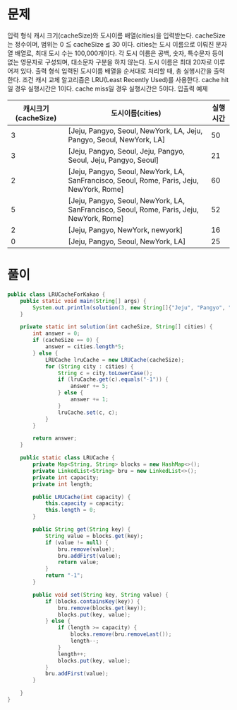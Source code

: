 # 문제

입력 형식
캐시 크기(cacheSize)와 도시이름 배열(cities)을 입력받는다.
cacheSize는 정수이며, 범위는 0 ≦ cacheSize ≦ 30 이다.
cities는 도시 이름으로 이뤄진 문자열 배열로, 최대 도시 수는 100,000개이다.
각 도시 이름은 공백, 숫자, 특수문자 등이 없는 영문자로 구성되며, 대소문자 구분을 하지 않는다. 도시 이름은 최대 20자로 이루어져 있다.
출력 형식
입력된 도시이름 배열을 순서대로 처리할 때, 총 실행시간을 출력한다.
조건
캐시 교체 알고리즘은 LRU(Least Recently Used)를 사용한다.
cache hit일 경우 실행시간은 1이다.
cache miss일 경우 실행시간은 5이다.
입출력 예제

|캐시크기(cacheSize)|도시이름(cities)|실행시간
|----|----|-----|
|3|[Jeju, Pangyo, Seoul, NewYork, LA, Jeju, Pangyo, Seoul, NewYork, LA]|50|
|3|[Jeju, Pangyo, Seoul, Jeju, Pangyo, Seoul, Jeju, Pangyo, Seoul]|21|
|2|[Jeju, Pangyo, Seoul, NewYork, LA, SanFrancisco, Seoul, Rome, Paris, Jeju, NewYork, Rome]|60|
|5|[Jeju, Pangyo, Seoul, NewYork, LA, SanFrancisco, Seoul, Rome, Paris, Jeju, NewYork, Rome]|52|
|2|[Jeju, Pangyo, NewYork, newyork]|16|
|0|[Jeju, Pangyo, Seoul, NewYork, LA]|25|

# 풀이

```java
public class LRUCacheForKakao {
	public static void main(String[] args) {
		System.out.println(solution(3, new String[]{"Jeju", "Pangyo", "Seoul", "NewYork", "LA", "Jeju", "Pangyo", "Seoul", "NewYork", "LA"}));
	}

	private static int solution(int cacheSize, String[] cities) {
		int answer = 0;
		if (cacheSize == 0) {
			answer = cities.length*5;
		} else {
			LRUCache lruCache = new LRUCache(cacheSize);
			for (String city : cities) {
				String c = city.toLowerCase();
				if (lruCache.get(c).equals("-1")) {
					answer += 5;
				} else {
					answer += 1;
				}
				lruCache.set(c, c);
			}
		}

		return answer;
	}

	public static class LRUCache {
		private Map<String, String> blocks = new HashMap<>();
		private LinkedList<String> bru = new LinkedList<>();
		private int capacity;
		private int length;

		public LRUCache(int capacity) {
			this.capacity = capacity;
			this.length = 0;
		}

		public String get(String key) {
			String value = blocks.get(key);
			if (value != null) {
				bru.remove(value);
				bru.addFirst(value);
				return value;
			}
			return "-1";
		}

		public void set(String key, String value) {
			if (blocks.containsKey(key)) {
				bru.remove(blocks.get(key));
				blocks.put(key, value);
			} else {
				if (length >= capacity) {
					blocks.remove(bru.removeLast());
					length--;
				}
				length++;
				blocks.put(key, value);
			}
			bru.addFirst(value);
		}

	}
}
```
